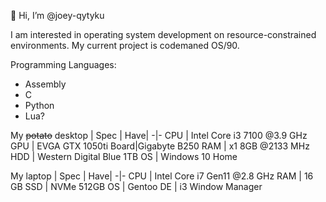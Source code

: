 👋 Hi, I’m @joey-qytyku

I am interested in operating system development on resource-constrained environments. My current project is codemaned OS/90.

Programming Languages:
* Assembly
* C
* Python
* Lua?

My ~~potato~~ desktop
| Spec | Have|
-|-
CPU | Intel Core i3 7100 @3.9 GHz
GPU | EVGA GTX 1050ti
Board|Gigabyte B250
RAM | x1 8GB @2133 MHz
HDD | Western Digital Blue 1TB
OS  | Windows 10 Home

My laptop
| Spec | Have|
-|-
CPU | Intel Core i7 Gen11 @2.8 GHz
RAM | 16 GB
SSD | NVMe 512GB
OS  | Gentoo
DE  | i3 Window Manager
